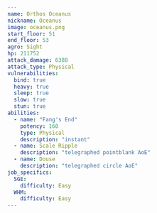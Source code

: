 ```yaml
---
name: Orthos Oceanus
nickname: Oceanus
image: oceanus.png
start_floor: 51
end_floor: 53
agro: Sight
hp: 211752
attack_damage: 6388
attack_type: Physical
vulnerabilities:
  bind: true
  heavy: true
  sleep: true
  slow: true
  stun: true
abilities:
  - name: "Fang's End"
    potency: 160
    type: Physical
    description: "instant"
  - name: Scale Ripple
    description: "telegraphed pointblank AoE"
  - name: Douse
    description: "telegraphed circle AoE"
job_specifics:
  SGE:
    difficulty: Easy
  WHM:
    difficulty: Easy
---
```


